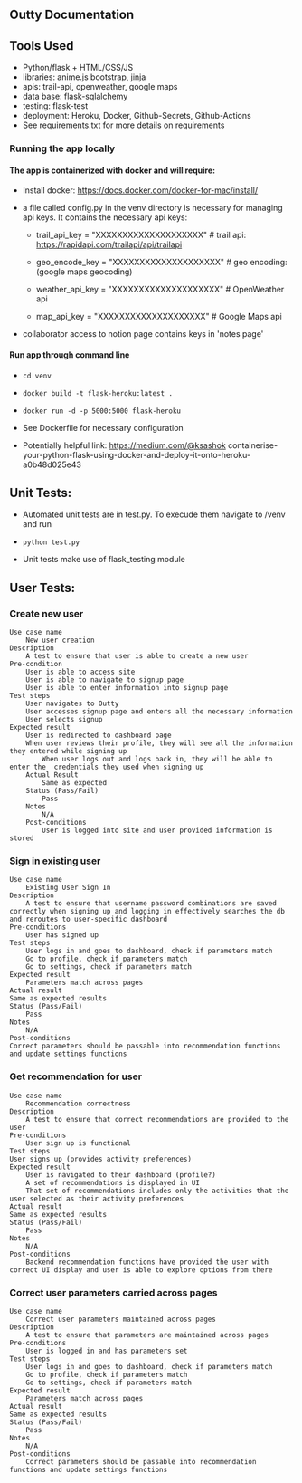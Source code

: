 ## Outty Documentation

## Tools Used

* Python/flask + HTML/CSS/JS
* libraries: anime.js bootstrap, jinja
* apis: trail-api, openweather, google maps
* data base: flask-sqlalchemy
* testing: flask-test
* deployment: Heroku, Docker, Github-Secrets, Github-Actions
* See requirements.txt for more details on requirements

### Running the app locally

#### The app is containerized with docker and will require:

* Install docker: https://docs.docker.com/docker-for-mac/install/

* a file called config.py in the venv directory is necessary for managing api keys. It contains the necessary api keys:

    - trail_api_key = "XXXXXXXXXXXXXXXXXXXX" # trail api: https://rapidapi.com/trailapi/api/trailapi

    - geo_encode_key = "XXXXXXXXXXXXXXXXXXXX"  # geo encoding: (google maps geocoding)

    - weather_api_key = "XXXXXXXXXXXXXXXXXXXX" # OpenWeather api

    - map_api_key = "XXXXXXXXXXXXXXXXXXXX"  # Google Maps api

* collaborator access to notion page contains keys in 'notes page'

#### Run app through command line
* ``` cd venv ```

* ``` docker build -t flask-heroku:latest . ```

* ``` docker run -d -p 5000:5000 flask-heroku ```

* See Dockerfile for necessary configuration

* Potentially helpful link: https://medium.com/@ksashok containerise-your-python-flask-using-docker-and-deploy-it-onto-heroku-a0b48d025e43

## Unit Tests:

* Automated unit tests are in test.py. To execude them navigate to /venv and run

* ``` python test.py ```

* Unit tests make use of flask_testing module

## User Tests:
### Create new user
    Use case name
	    New user creation
    Description
        A test to ensure that user is able to create a new user
    Pre-condition
        User is able to access site
        User is able to navigate to signup page
        User is able to enter information into signup page
    Test steps
        User navigates to Outty
        User accesses signup page and enters all the necessary information
        User selects signup
    Expected result
        User is redirected to dashboard page
        When user reviews their profile, they will see all the information they entered while signing up
            When user logs out and logs back in, they will be able to enter the  credentials they used when signing up
        Actual Result
            Same as expected
        Status (Pass/Fail)
            Pass
        Notes
            N/A
        Post-conditions
            User is logged into site and user provided information is stored

### Sign in existing user
	Use case name
        Existing User Sign In
    Description
        A test to ensure that username password combinations are saved correctly when signing up and logging in effectively searches the db and reroutes to user-specific dashboard
    Pre-conditions
        User has signed up
    Test steps
        User logs in and goes to dashboard, check if parameters match
        Go to profile, check if parameters match
        Go to settings, check if parameters match
    Expected result
        Parameters match across pages
    Actual result
    Same as expected results
    Status (Pass/Fail)
        Pass
    Notes
        N/A
    Post-conditions
    Correct parameters should be passable into recommendation functions and update settings functions

### Get recommendation for user
    Use case name
        Recommendation correctness
    Description
        A test to ensure that correct recommendations are provided to the user
    Pre-conditions
        User sign up is functional
    Test steps
    User signs up (provides activity preferences)
    Expected result
        User is navigated to their dashboard (profile?)
        A set of recommendations is displayed in UI
        That set of recommendations includes only the activities that the user selected as their activity preferences
    Actual result
    Same as expected results
    Status (Pass/Fail)
        Pass
    Notes
        N/A
    Post-conditions
        Backend recommendation functions have provided the user with correct UI display and user is able to explore options from there


### Correct user parameters carried across pages
    Use case name
        Correct user parameters maintained across pages
    Description
        A test to ensure that parameters are maintained across pages
    Pre-conditions
        User is logged in and has parameters set
    Test steps
        User logs in and goes to dashboard, check if parameters match
        Go to profile, check if parameters match
        Go to settings, check if parameters match
    Expected result
        Parameters match across pages
    Actual result
    Same as expected results
    Status (Pass/Fail)
        Pass
    Notes
        N/A
    Post-conditions
        Correct parameters should be passable into recommendation functions and update settings functions
